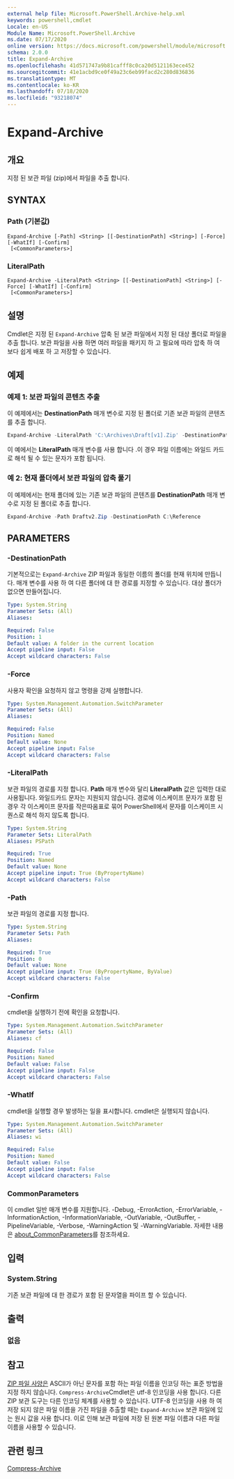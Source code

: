 ```yaml
---
external help file: Microsoft.PowerShell.Archive-help.xml
keywords: powershell,cmdlet
Locale: en-US
Module Name: Microsoft.PowerShell.Archive
ms.date: 07/17/2020
online version: https://docs.microsoft.com/powershell/module/microsoft.powershell.archive/expand-archive?view=powershell-5.1&WT.mc_id=ps-gethelp
schema: 2.0.0
title: Expand-Archive
ms.openlocfilehash: 41d571747a9b81cafff8c0ca20d5121163ece452
ms.sourcegitcommit: 41e1acbd9ce0f49a23c6eb99facd2c280d836836
ms.translationtype: MT
ms.contentlocale: ko-KR
ms.lasthandoff: 07/18/2020
ms.locfileid: "93218074"
---
```

# Expand-Archive

## 개요
지정 된 보관 파일 (zip)에서 파일을 추출 합니다.

## SYNTAX

### Path (기본값)

```
Expand-Archive [-Path] <String> [[-DestinationPath] <String>] [-Force] [-WhatIf] [-Confirm]
 [<CommonParameters>]
```

### LiteralPath

```
Expand-Archive -LiteralPath <String> [[-DestinationPath] <String>] [-Force] [-WhatIf] [-Confirm]
 [<CommonParameters>]
```

## 설명

Cmdlet은 지정 된 `Expand-Archive` 압축 된 보관 파일에서 지정 된 대상 폴더로 파일을 추출 합니다. 보관 파일을 사용 하면 여러 파일을 패키지 하 고 필요에 따라 압축 하 여 보다 쉽게 배포 하 고 저장할 수 있습니다.

## 예제

### 예제 1: 보관 파일의 콘텐츠 추출

이 예제에서는 **DestinationPath** 매개 변수로 지정 된 폴더로 기존 보관 파일의 콘텐츠를 추출 합니다.

```powershell
Expand-Archive -LiteralPath 'C:\Archives\Draft[v1].Zip' -DestinationPath C:\Reference
```

이 예에서는 **LiteralPath** 매개 변수를 사용 합니다 .이 경우 파일 이름에는 와일드 카드로 해석 될 수 있는 문자가 포함 됩니다.

### 예 2: 현재 폴더에서 보관 파일의 압축 풀기

이 예제에서는 현재 폴더에 있는 기존 보관 파일의 콘텐츠를 **DestinationPath** 매개 변수로 지정 된 폴더로 추출 합니다.

```powershell
Expand-Archive -Path Draftv2.Zip -DestinationPath C:\Reference
```

## PARAMETERS

### -DestinationPath

기본적으로는 `Expand-Archive` ZIP 파일과 동일한 이름의 폴더를 현재 위치에 만듭니다. 매개 변수를 사용 하 여 다른 폴더에 대 한 경로를 지정할 수 있습니다. 대상 폴더가 없으면 만들어집니다.

```yaml
Type: System.String
Parameter Sets: (All)
Aliases:

Required: False
Position: 1
Default value: A folder in the current location
Accept pipeline input: False
Accept wildcard characters: False
```

### -Force

사용자 확인을 요청하지 않고 명령을 강제 실행합니다.

```yaml
Type: System.Management.Automation.SwitchParameter
Parameter Sets: (All)
Aliases:

Required: False
Position: Named
Default value: None
Accept pipeline input: False
Accept wildcard characters: False
```

### -LiteralPath

보관 파일의 경로를 지정 합니다. **Path** 매개 변수와 달리 **LiteralPath** 값은 입력한 대로 사용됩니다. 와일드카드 문자는 지원되지 않습니다. 경로에 이스케이프 문자가 포함 된 경우 각 이스케이프 문자를 작은따옴표로 묶어 PowerShell에서 문자를 이스케이프 시퀀스로 해석 하지 않도록 합니다.

```yaml
Type: System.String
Parameter Sets: LiteralPath
Aliases: PSPath

Required: True
Position: Named
Default value: None
Accept pipeline input: True (ByPropertyName)
Accept wildcard characters: False
```

### -Path

보관 파일의 경로를 지정 합니다.

```yaml
Type: System.String
Parameter Sets: Path
Aliases:

Required: True
Position: 0
Default value: None
Accept pipeline input: True (ByPropertyName, ByValue)
Accept wildcard characters: False
```

### -Confirm

cmdlet을 실행하기 전에 확인을 요청합니다.

```yaml
Type: System.Management.Automation.SwitchParameter
Parameter Sets: (All)
Aliases: cf

Required: False
Position: Named
Default value: False
Accept pipeline input: False
Accept wildcard characters: False
```

### -WhatIf

cmdlet을 실행할 경우 발생하는 일을 표시합니다. cmdlet은 실행되지 않습니다.

```yaml
Type: System.Management.Automation.SwitchParameter
Parameter Sets: (All)
Aliases: wi

Required: False
Position: Named
Default value: False
Accept pipeline input: False
Accept wildcard characters: False
```

### CommonParameters
이 cmdlet 일반 매개 변수를 지원합니다. -Debug, -ErrorAction, -ErrorVariable, -InformationAction, -InformationVariable, -OutVariable, -OutBuffer, -PipelineVariable, -Verbose, -WarningAction 및 -WarningVariable. 자세한 내용은 [about_CommonParameters](https://go.microsoft.com/fwlink/?LinkID=113216)를 참조하세요.

## 입력

### System.String

기존 보관 파일에 대 한 경로가 포함 된 문자열을 파이프 할 수 있습니다.

## 출력

### 없음

## 참고

[ZIP 파일 사양은](https://pkware.cachefly.net/webdocs/casestudies/APPNOTE.TXT) ASCII가 아닌 문자를 포함 하는 파일 이름을 인코딩 하는 표준 방법을 지정 하지 않습니다. `Compress-Archive`Cmdlet은 utf-8 인코딩을 사용 합니다. 다른 ZIP 보관 도구는 다른 인코딩 체계를 사용할 수 있습니다. UTF-8 인코딩을 사용 하 여 저장 되지 않은 파일 이름을 가진 파일을 추출할 때는 `Expand-Archive` 보관 파일에 있는 원시 값을 사용 합니다. 이로 인해 보관 파일에 저장 된 원본 파일 이름과 다른 파일 이름을 사용할 수 있습니다.

## 관련 링크

[Compress-Archive](compress-archive.md)
